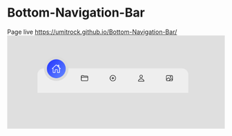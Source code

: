 # Bottom-Navigation-Bar
Page live https://umitrock.github.io/Bottom-Navigation-Bar/
<img src="https://github.com/UmitRock/Bottom-Navigation-Bar/blob/main/page.PNG?raw=true" alt="">
